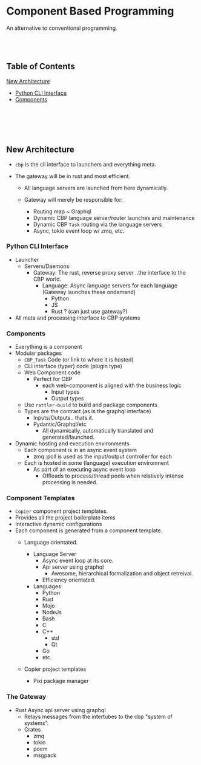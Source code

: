 # Component Based Programming
An alternative to conventional programming.
<br>
<br>
<br>
<br>
## Table of Contents
[New Architecture](#new-architecture)
- [Python CLI Interface](#python-cli-interface)
- [Components](#components)
<br>
<br>
<br>
<br>


## New Architecture

- `cbp` is the cli interface to launchers and everything meta.
- The gateway will be in rust and most efficient.

    - All language servers are launched from here dynamically.
    - Gateway will merely be responsible for:

        - Routing map ~ Graphql
        - Dynamic CBP language server/router launches and maintenance
        - Dynamic CBP `Task` routing via the language servers
        - Async, tokio event loop w/ zmq, etc.


### Python CLI Interface

- Launcher
    - Servers/Daemons
        - Gateway: The rust, reverse proxy server ..the interface to the CBP world.
            - Language: Async language servers for each language (Gateway launches these ondemand)
                - Python
                - JS
                - Rust ? (can just use gateway?)
- All meta and processing interface to CBP systems

### Components

- Everything is a component
- Modular packages
    - `CBP_Task` Code (or link to where it is hosted)
    - CLI interface (typer) code (plugin type)
    - Web Component code
        - Perfect for CBP
            - each web-component is aligned with the business logic
                - Input types
                - Output types
    - Use `rattler-build` to build and package components
    - Types are the contract (as is the graphql interface)
        - Inputs/Outputs.. thats it.
        - Pydantic/Graphql/etc 
            - All dynamically, automatically translated and generated/launched.
- Dynamic hosting and execution environments
    - Each component is in an async event system
        - zmq::poll is used as the input/output controller for each
    - Each is hosted in some (language) execution environment
        - As part of an executing async event loop
            - Offloads to process/thread pools when relatively intense processing is needed.

### Component Templates

- `Copier` component project templates.
- Provides all the project boilerplate items
- Interactive dynamic configurations
- Each component is generated from a component template.
    - Language orientated.
        - Language Server
            - Async event loop at its core.
            - Api server using graphql
                - Awesome, hierarchical formalization and object retreival.
            - Efficiency orientated.
        - Languages
            - Python
            - Rust
            - Mojo
            - NodeJs
            - Bash
            - C
            - C++
                - std
                - Qt
            - Go
            - etc.

    - Copier project templates
        - Pixi package manager


### The Gateway

- Rust Async api server using graphql
    - Relays messages from the intertubes to the cbp "system of systems".
    - Crates
        - zmq
        - tokio
        - poem
        - msgpack

